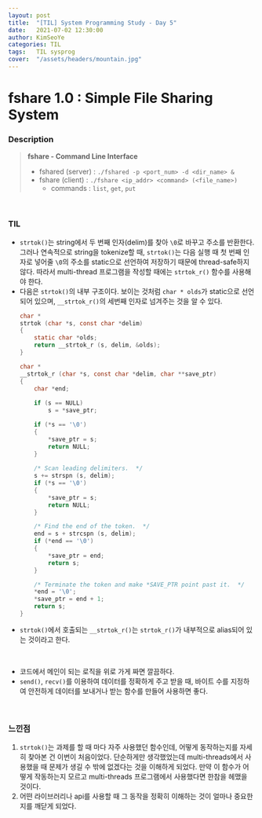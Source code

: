 ```yaml
---
layout: post
title:  "[TIL] System Programming Study - Day 5"
date:   2021-07-02 12:30:00
author: KimSeoYe
categories: TIL
tags:   TIL sysprog
cover:  "/assets/headers/mountain.jpg"
---
```

# fshare 1.0 : Simple File Sharing System

### Description
> **fshare - Command Line Interface**<br>
> - fshared (server) : `./fshared -p <port_num> -d <dir_name> &`
> - fshare (client) : `./fshare <ip_addr> <command> (<file_name>)`<br>
>     - commands : `list`, `get`, `put` <br>

<br>

### TIL

-  `strtok()`는 string에서 두 번째 인자(delim)를 찾아 `\0`로 바꾸고 주소를 반환한다. 그러나 연속적으로 string을 tokenize할 때, `strtok()`는 다음 실행 때 첫 번째 인자로 넣어줄 `\0`의 주소를 static으로 선언하여 저장하기 때문에 thread-safe하지 않다. 따라서 multi-thread 프로그램을 작성할 때에는 `strtok_r()` 함수를 사용해야 한다.
-  다음은 `strtok()`의 내부 구조이다. 보이는 것처럼 `char * olds`가 static으로 선언되어 있으며, `__strtok_r()`의 세번째 인자로 넘겨주는 것을 알 수 있다.
    ```c
    char *
    strtok (char *s, const char *delim)
    {
        static char *olds;
        return __strtok_r (s, delim, &olds);
    }

    char *
    __strtok_r (char *s, const char *delim, char **save_ptr)
    {   
        char *end;
        
        if (s == NULL)
            s = *save_ptr;

        if (*s == '\0')
        {
            *save_ptr = s;
            return NULL;
        }
            
        /* Scan leading delimiters.  */
        s += strspn (s, delim);
        if (*s == '\0')
        {
            *save_ptr = s;
            return NULL;
        }

        /* Find the end of the token.  */
        end = s + strcspn (s, delim);
        if (*end == '\0')
        {
            *save_ptr = end;
            return s;
        }

        /* Terminate the token and make *SAVE_PTR point past it.  */
        *end = '\0';
        *save_ptr = end + 1;
        return s;
    }
    ```
-  `strtok()`에서 호출되는 `__strtok_r()`는 `strtok_r()`가 내부적으로 alias되어 있는 것이라고 한다.

<br>

-  코드에서 메인이 되는 로직을 위로 가게 짜면 깔끔하다.
-  `send()`, `recv()`를 이용하여 데이터를 정확하게 주고 받을 때, 바이트 수를 지정하여 안전하게 데이터를 보내거나 받는 함수를 만들어 사용하면 좋다.

<br>

### 느낀점
1. `strtok()`는 과제를 할 때 마다 자주 사용했던 함수인데, 어떻게 동작하는지를 자세히 찾아본 건 이번이 처음이었다. 단순하게만 생각했었는데 multi-threads에서 사용했을 때 문제가 생길 수 밖에 없겠다는 것을 이해하게 되었다. 만약 이 함수가 어떻게 작동하는지 모르고 multi-threads 프로그램에서 사용했다면 한참을 헤맸을 것이다.
2. 어떤 라이브러리나 api를 사용할 때 그 동작을 정확히 이해하는 것이 얼마나 중요한지를 깨닫게 되었다.